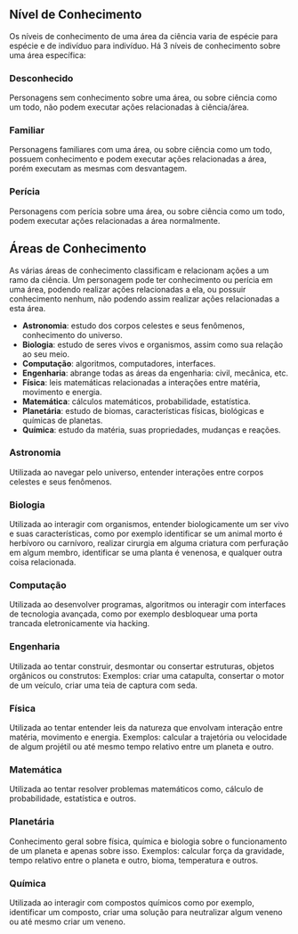 ## Nível de Conhecimento
Os níveis de conhecimento de uma área da ciência varia de espécie para espécie e de indivíduo para indivíduo. Há 3 níveis de conhecimento sobre uma área específica:

### Desconhecido
Personagens sem conhecimento sobre uma área, ou sobre ciência como um todo, não podem executar ações relacionadas à ciência/área.

### Familiar
Personagens familiares com uma área, ou sobre ciência como um todo, possuem conhecimento e podem executar ações relacionadas a área, porém executam as mesmas com desvantagem.

### Perícia
Personagens com perícia sobre uma área, ou sobre ciência como um todo, podem executar ações relacionadas a área normalmente.

## Áreas de Conhecimento
As várias áreas de conhecimento classificam e relacionam ações a um ramo da ciência. Um personagem pode ter conhecimento ou perícia em uma área, podendo realizar ações relacionadas a ela, ou possuir conhecimento nenhum, não podendo assim realizar ações relacionadas a esta área.

- **Astronomia**: estudo dos corpos celestes e seus fenômenos, conhecimento do universo.   
- **Biologia**: estudo de seres vivos e organismos, assim como sua relação ao seu meio.    
- **Computação**: algoritmos, computadores, interfaces.    
- **Engenharia**: abrange todas as áreas da engenharia: civil, mecânica, etc.    
- **Física**: leis matemáticas relacionadas a interações entre matéria, movimento e energia.    
- **Matemática**: cálculos matemáticos, probabilidade, estatística.    
- **Planetária**: estudo de biomas, características físicas, biológicas e químicas de planetas.    
- **Química**: estudo da matéria, suas propriedades, mudanças e reações.    

### Astronomia
Utilizada ao navegar pelo universo, entender interações entre corpos celestes e seus fenômenos.

### Biologia
Utilizada ao interagir com organismos, entender biologicamente um ser vivo e suas características, como por exemplo identificar se um animal morto é herbívoro ou carnívoro, realizar cirurgia em alguma criatura com perfuração em algum membro, identificar se uma planta é venenosa, e qualquer outra coisa relacionada.

### Computação
Utilizada ao desenvolver programas, algoritmos ou interagir com interfaces de tecnologia avançada, como por exemplo desbloquear uma porta trancada eletronicamente via hacking.

### Engenharia
Utilizada ao tentar construir, desmontar ou consertar estruturas, objetos orgânicos ou construtos: Exemplos: criar uma catapulta, consertar o motor de um veículo, criar uma teia de captura com seda.

### Física
Utilizada ao tentar entender leis da natureza que envolvam interação entre matéria, movimento e energia. Exemplos: calcular a trajetória ou velocidade de algum projétil ou até mesmo tempo relativo entre um planeta e outro.

### Matemática
Utilizada ao tentar resolver problemas matemáticos como, cálculo de probabilidade, estatística e outros.

### Planetária
Conhecimento geral sobre física, química e biologia sobre o funcionamento de um planeta e apenas sobre isso. Exemplos: calcular força da gravidade, tempo relativo entre o planeta e outro, bioma, temperatura e outros.

### Química
Utilizada ao interagir com compostos químicos como por exemplo, identificar um composto, criar uma solução para neutralizar algum veneno ou até mesmo criar um veneno.